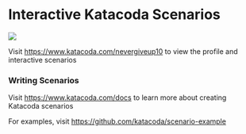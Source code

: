 # Interactive Katacoda Scenarios

[![](http://shields.katacoda.com/katacoda/nevergiveup10/count.svg)](https://www.katacoda.com/nevergiveup10 "Get your profile on Katacoda.com")

Visit https://www.katacoda.com/nevergiveup10 to view the profile and interactive scenarios

### Writing Scenarios
Visit https://www.katacoda.com/docs to learn more about creating Katacoda scenarios

For examples, visit https://github.com/katacoda/scenario-example
